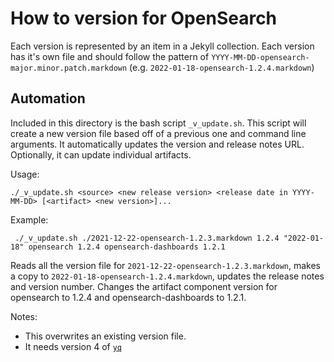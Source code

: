 # How to version for OpenSearch

Each version is represented by an item in a Jekyll collection. Each version has it's own file and should follow the pattern of `YYYY-MM-DD-opensearch-major.minor.patch.markdown` (e.g. `2022-01-18-opensearch-1.2.4.markdown`)



## Automation

Included in this directory is the bash script `_v_update.sh`. This script will create a new version file based off of a previous one and command line arguments. It automatically updates the version and release notes URL. Optionally, it can update individual artifacts. 

Usage:

```shell
./_v_update.sh <source> <new release version> <release date in YYYY-MM-DD> [<artifact> <new version>]...
```

Example:

```shell
 ./_v_update.sh ./2021-12-22-opensearch-1.2.3.markdown 1.2.4 "2022-01-18" opensearch 1.2.4 opensearch-dashboards 1.2.1
```

Reads all the version file for `2021-12-22-opensearch-1.2.3.markdown`, makes a copy to `2022-01-18-opensearch-1.2.4.markdown`, updates the release notes and version number. Changes the artifact component version for opensearch to 1.2.4 and opensearch-dashboards to 1.2.1.


Notes:
- This overwrites an existing version file.
- It needs version 4 of [`yq`](https://mikefarah.gitbook.io/yq/) 